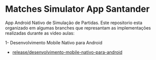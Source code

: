 # Matches Simulator App Santander
App Android Nativo de Simulação de Partidas. Este repositorio esta organizado em algumas branches que represantam as implementações realizadas durante as video aulas:

1- Desenvolvimento Mobile Nativo para Android 
   -    [release/desenvolvimento-mobile-nativo-para-android](https://github.com/riickssilva/matches-simulator-app-santander/tree/release/desenvolvimento-mobile-nativo-para-android)

